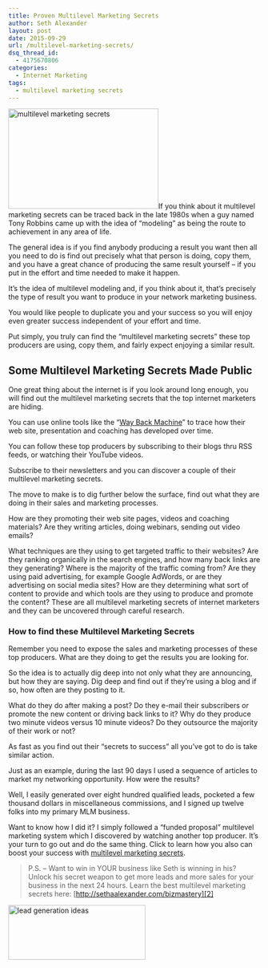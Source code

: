 ```yaml
---
title: Proven Multilevel Marketing Secrets
author: Seth Alexander
layout: post
date: 2015-09-29
url: /multilevel-marketing-secrets/
dsq_thread_id:
  - 4175670806
categories:
  - Internet Marketing
tags:
  - multilevel marketing secrets
---
```

[<img class="alignleft size-medium wp-image-2016" src="http://sethaalexander.com/wp-content/uploads/2015/09/multilevel-marketing-secrets-300x200.jpg" alt="multilevel marketing secrets" width="300" height="200" />][1]If you think about it multilevel marketing secrets can be traced back in the late 1980s when a guy named Tony Robbins came up with the idea of &#8220;modeling&#8221; as being the route to achievement in any area of life.

The general idea is if you find anybody producing a result you want then all you need to do is find out precisely what that person is doing, copy them, and you have a great chance of producing the same result yourself &#8211; if you put in the effort and time needed to make it happen.

It&#8217;s the idea of multilevel modeling and, if you think about it, that&#8217;s precisely the type of result you want to produce in your network marketing business.

You would like people to duplicate you and your success so you will enjoy even greater success independent of your effort and time.

Put simply, you truly can find the &#8220;multilevel marketing secrets&#8221; these top producers are using, copy them, and fairly expect enjoying a similar result.

## Some Multilevel Marketing Secrets Made Public

One great thing about the internet is if you look around long enough, you will find out the multilevel marketing secrets that the top internet marketers are hiding.

You can use online tools like the &#8220;<a href="https://archive.org/web/web.php" target="_blank">Way Back Machine</a>&#8221; to trace how their web site, presentation and coaching has developed over time.

You can follow these top producers by subscribing to their blogs thru RSS feeds, or watching their YouTube videos.

Subscribe to their newsletters and you can discover a couple of their multilevel marketing secrets.

The move to make is to dig further below the surface, find out what they are doing in their sales and marketing processes.

How are they promoting their web site pages, videos and coaching materials? Are they writing articles, doing webinars, sending out video emails?

What techniques are they using to get targeted traffic to their websites? Are they ranking organically in the search engines, and how many back links are they generating? Where is the majority of the traffic coming from? Are they using paid advertising, for example Google AdWords, or are they advertising on social media sites? How are they determining what sort of content to provide and which tools are they using to produce and promote the content? These are all multilevel marketing secrets of internet marketers and they can be uncovered through careful research.

### How to find these Multilevel Marketing Secrets

Remember you need to expose the sales and marketing processes of these top producers. What are they doing to get the results you are looking for.

So the idea is to actually dig deep into not only what they are announcing, but how they are saying. Dig deep and find out if they&#8217;re using a blog and if so, how often are they posting to it.

What do they do after making a post? Do they e-mail their subscribers or promote the new content or driving back links to it? Why do they produce two minute videos versus 10 minute videos? Do they outsource the majority of their work or not?

As fast as you find out their &#8220;secrets to success&#8221; all you&#8217;ve got to do is take similar action.

Just as an example, during the last 90 days I used a sequence of articles to market my networking opportunity. How were the results?

Well, I easily generated over eight hundred qualified leads, pocketed a few thousand dollars in miscellaneous commissions, and I signed up twelve folks into my primary MLM business.

Want to know how I did it? I simply followed a &#8220;funded proposal&#8221; multilevel marketing system which I discovered by watching another top producer. It&#8217;s your turn to go out and do the same thing. Click to learn how you also can boost your success with <a href="http://sethalexander.bizbuildermastery.net/?t=multilevel-marketing-secrets" target="_blank">multilevel marketing secrets</a>.

> P.S. – Want to win in YOUR business like Seth is winning in his? Unlock his secret weapon to get more leads and more sales for your business in the next 24 hours. Learn the best multilevel marketing secrets here: [http://sethaalexander.com/bizmastery][2]

<a rel="nofollow" href="http://sethaalexander.com/about-seth/" title="Bio"><img class="alignleft size-full wp-image-602" title="mlm tips" src="http://cdn.sethaalexander.com/wp-content/uploads/2012/09/signature.png" alt="lead generation ideas" width="274" height="109" /></a>

 [1]: http://sethaalexander.com/wp-content/uploads/2015/09/multilevel-marketing-secrets.jpg
 [2]: http://sethaalexander.com/bizmastery?t=multilevel-marketing-secrets